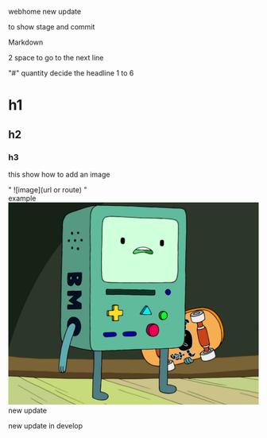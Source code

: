 webhome
new update  

to show stage and commit  

Markdown  

2 space to go to the next line  

"#" quantity decide the headline 1 to 6  

# h1
## h2
### h3

this show how to add an image  

" ![image](url or route) "  
example
![BMO](image/BMO.jpg)
new update  

new update in develop
